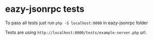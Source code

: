 eazy-jsonrpc tests
============

To pass all tests just run `php -S localhost:8000` in eazy-jsonrpc folder

Tests are using `http://localhost:8000/tests/example-server.php` url.

